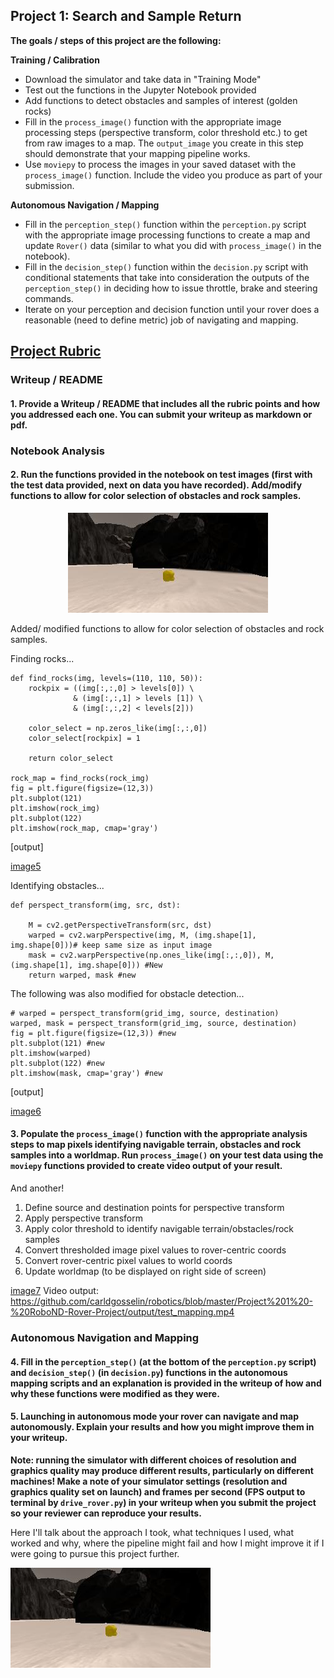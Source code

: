 ## Project 1: Search and Sample Return

**The goals / steps of this project are the following:**  

**Training / Calibration**  

* Download the simulator and take data in "Training Mode"
* Test out the functions in the Jupyter Notebook provided
* Add functions to detect obstacles and samples of interest (golden rocks)
* Fill in the `process_image()` function with the appropriate image processing steps (perspective transform, color threshold etc.) to get from raw images to a map.  The `output_image` you create in this step should demonstrate that your mapping pipeline works.
* Use `moviepy` to process the images in your saved dataset with the `process_image()` function.  Include the video you produce as part of your submission.

**Autonomous Navigation / Mapping**

* Fill in the `perception_step()` function within the `perception.py` script with the appropriate image processing functions to create a map and update `Rover()` data (similar to what you did with `process_image()` in the notebook). 
* Fill in the `decision_step()` function within the `decision.py` script with conditional statements that take into consideration the outputs of the `perception_step()` in deciding how to issue throttle, brake and steering commands. 
* Iterate on your perception and decision function until your rover does a reasonable (need to define metric) job of navigating and mapping.  

[//]: # (Image References)

[image1]: ./misc/rover_image.jpg
[image2]: ./calibration_images/example_grid1.jpg
[image3]: ./calibration_images/example_rock1.jpg 
[image4]: ./misc/screenshot1.png
[image5]: ./misc/find_rocks.png
[image6]: ./misc/field_of_view.png
[image7]: ./misc/video_output.png

## [Project Rubric](https://review.udacity.com/#!/rubrics/916/view)

### Writeup / README

#### 1. Provide a Writeup / README that includes all the rubric points and how you addressed each one.  You can submit your writeup as markdown or pdf.  

### Notebook Analysis
#### 2. Run the functions provided in the notebook on test images (first with the test data provided, next on data you have recorded). Add/modify functions to allow for color selection of obstacles and rock samples.

<div align=center>
	<img src="./calibration_images/example_rock1.jpg">
</div>

Added/ modified functions to allow for color selection of obstacles and rock samples.

Finding rocks...

```
def find_rocks(img, levels=(110, 110, 50)):
    rockpix = ((img[:,:,0] > levels[0]) \
              & (img[:,:,1] > levels [1]) \
              & (img[:,:,2] < levels[2]))
    
    color_select = np.zeros_like(img[:,:,0])
    color_select[rockpix] = 1
    
    return color_select

rock_map = find_rocks(rock_img)
fig = plt.figure(figsize=(12,3))
plt.subplot(121)
plt.imshow(rock_img)
plt.subplot(122)
plt.imshow(rock_map, cmap='gray')
```

[output]

[image5]

Identifying obstacles...

```
def perspect_transform(img, src, dst):
           
    M = cv2.getPerspectiveTransform(src, dst)
    warped = cv2.warpPerspective(img, M, (img.shape[1], img.shape[0]))# keep same size as input image
    mask = cv2.warpPerspective(np.ones_like(img[:,:,0]), M, (img.shape[1], img.shape[0])) #New
    return warped, mask #new
``` 

The following was also modified for obstacle detection...
```
# warped = perspect_transform(grid_img, source, destination)
warped, mask = perspect_transform(grid_img, source, destination)
fig = plt.figure(figsize=(12,3)) #new
plt.subplot(121) #new
plt.imshow(warped)
plt.subplot(122) #new
plt.imshow(mask, cmap='gray') #new
```

[output]

[image6]



#### 3. Populate the `process_image()` function with the appropriate analysis steps to map pixels identifying navigable terrain, obstacles and rock samples into a worldmap.  Run `process_image()` on your test data using the `moviepy` functions provided to create video output of your result. 
And another! 

1) Define source and destination points for perspective transform
2) Apply perspective transform
3) Apply color threshold to identify navigable terrain/obstacles/rock samples
4) Convert thresholded image pixel values to rover-centric coords
5) Convert rover-centric pixel values to world coords
6) Update worldmap (to be displayed on right side of screen)

[image7]
Video output:  https://github.com/carldgosselin/robotics/blob/master/Project%201%20-%20RoboND-Rover-Project/output/test_mapping.mp4

### Autonomous Navigation and Mapping

#### 4. Fill in the `perception_step()` (at the bottom of the `perception.py` script) and `decision_step()` (in `decision.py`) functions in the autonomous mapping scripts and an explanation is provided in the writeup of how and why these functions were modified as they were.


#### 5. Launching in autonomous mode your rover can navigate and map autonomously.  Explain your results and how you might improve them in your writeup.  

**Note: running the simulator with different choices of resolution and graphics quality may produce different results, particularly on different machines!  Make a note of your simulator settings (resolution and graphics quality set on launch) and frames per second (FPS output to terminal by `drive_rover.py`) in your writeup when you submit the project so your reviewer can reproduce your results.**

Here I'll talk about the approach I took, what techniques I used, what worked and why, where the pipeline might fail and how I might improve it if I were going to pursue this project further.  



![alt text][image3]


